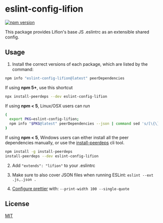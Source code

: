 # eslint-config-lifion

[![npm version](https://badge.fury.io/js/eslint-config-lifion.svg)](http://badge.fury.io/js/eslint-config-lifion)

This package provides Lifion's base JS .eslintrc as an extensible shared config.

## Usage

1. Install the correct versions of each package, which are listed by the command:

```sh
npm info "eslint-config-lifion@latest" peerDependencies
```

If using **npm 5+**, use this shortcut

```sh
npx install-peerdeps --dev eslint-config-lifion
```

If using **npm < 5**, Linux/OSX users can run

```sh
(
  export PKG=eslint-config-lifion;
  npm info "$PKG@latest" peerDependencies --json | command sed 's/[\{\},]//g ; s/: /@/g' | xargs npm install --save-dev "$PKG@latest"
)
```

If using **npm < 5**, Windows users can either install all the peer dependencies manually, or use the [install-peerdeps](https://github.com/nathanhleung/install-peerdeps) cli tool.

```sh
npm install -g install-peerdeps
install-peerdeps --dev eslint-config-lifion
```

2. Add `"extends": "lifion"` to your .eslintrc

3. Make sure to also cover JSON files when running ESLint: `eslint --ext .js,.json .`

4. [Configure prettier](https://prettier.io/docs/en/configuration.html) with: `--print-width 100 --single-quote`

## License

[MIT](LICENSE)
